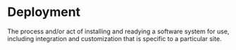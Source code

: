 # Deployment


The process and/or act of installing and readying a software system for
use, including integration and customization that is specific to a
particular site.

